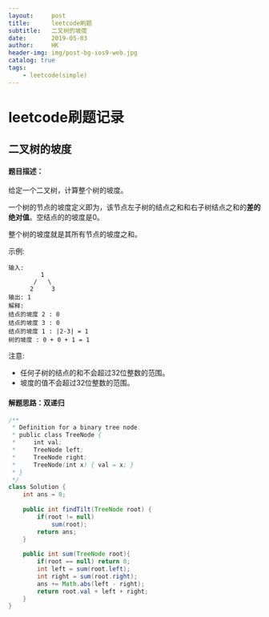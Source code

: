 ```yaml
---
layout:     post
title:      leetcode刷题
subtitle:   二叉树的坡度
date:       2019-05-03
author:     HK
header-img: img/post-bg-ios9-web.jpg
catalog: true
tags:
    - leetcode(simple)
---
```

# leetcode刷题记录
## 二叉树的坡度

#### 题目描述：
给定一个二叉树，计算整个树的坡度。

一个树的节点的坡度定义即为，该节点左子树的结点之和和右子树结点之和的**差的绝对值**。空结点的的坡度是0。

整个树的坡度就是其所有节点的坡度之和。

示例:

    输入: 
             1
           /   \
          2     3
    输出: 1
    解释: 
    结点的坡度 2 : 0
    结点的坡度 3 : 0
    结点的坡度 1 : |2-3| = 1
    树的坡度 : 0 + 0 + 1 = 1
注意:

* 任何子树的结点的和不会超过32位整数的范围。
* 坡度的值不会超过32位整数的范围。

#### 解题思路：双递归
```java
/**
 * Definition for a binary tree node.
 * public class TreeNode {
 *     int val;
 *     TreeNode left;
 *     TreeNode right;
 *     TreeNode(int x) { val = x; }
 * }
 */
class Solution {
    int ans = 0;
    
    public int findTilt(TreeNode root) {
        if(root != null)
            sum(root);
        return ans;
    }
    
    public int sum(TreeNode root){
        if(root == null) return 0;
        int left = sum(root.left);
        int right = sum(root.right);
        ans += Math.abs(left - right);
        return root.val + left + right;
    }
}
```
